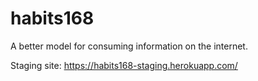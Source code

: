 # habits168
A better model for consuming information on the internet.

Staging site: https://habits168-staging.herokuapp.com/
